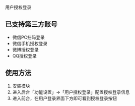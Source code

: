 用户授权登录

## 已支持第三方账号


- 微信PC扫码登录
- 微信手机授权登录
- 微博授权登录
- QQ授权登录

## 使用方法

1. 安装模块
2. 进入后台「功能设置」→「用户授权登录」配置授权登录信息
3. 进入前台，在用户登录界面下方即可看到授权登录按钮
